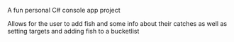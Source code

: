 A fun personal C# console app project

Allows for the user to add fish and some info about their catches as well as setting targets and adding fish to a bucketlist
